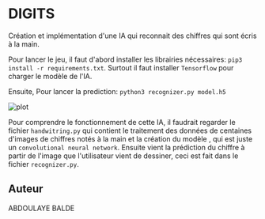 # DIGITS 

Création et implémentation d'une IA qui reconnait des chiffres qui sont écris à la main.

Pour lancer le jeu, il faut d'abord installer les librairies nécessaires: 
```pip3 install -r requirements.txt```. 
Surtout il faut installer ```Tensorflow``` pour charger le modèle de l'IA.

Ensuite, Pour lancer la prediction: 
```python3 recognizer.py model.h5```

![plot](./images/digit.png)

Pour comprendre le fonctionnement de cette IA, il faudrait regarder le fichier ```handwitring.py``` qui contient le traitement des données de centaines d'images de chiffres notés à la main et la création du modèle , qui est juste un ```convolutional neural network```.
Ensuite vient la prédiction du chiffre à partir de l'image que l'utilisateur vient de dessiner, ceci est fait dans le fichier ```recognizer.py```.

## Auteur
ABDOULAYE BALDE
